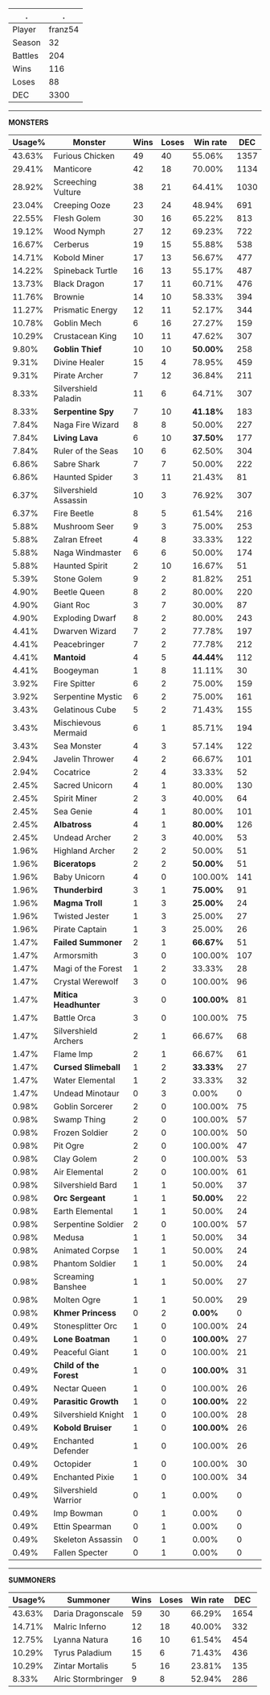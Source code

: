 .|.
|-|-
Player|franz54
Season|32
Battles|204
Wins|116
Loses|88
DEC|3300

---
**MONSTERS**

Usage%|Monster|Wins|Loses|Win rate|DEC|
-|-|-|-|-|-|
43.63%|Furious Chicken|49|40|55.06%|1357|
29.41%|Manticore|42|18|70.00%|1134|
28.92%|Screeching Vulture|38|21|64.41%|1030|
23.04%|Creeping Ooze|23|24|48.94%|691|
22.55%|Flesh Golem|30|16|65.22%|813|
19.12%|Wood Nymph|27|12|69.23%|722|
16.67%|Cerberus|19|15|55.88%|538|
14.71%|Kobold Miner|17|13|56.67%|477|
14.22%|Spineback Turtle|16|13|55.17%|487|
13.73%|Black Dragon|17|11|60.71%|476|
11.76%|Brownie|14|10|58.33%|394|
11.27%|Prismatic Energy|12|11|52.17%|344|
10.78%|Goblin Mech|6|16|27.27%|159|
10.29%|Crustacean King|10|11|47.62%|307|
9.80%|**Goblin Thief**|10|10|**50.00%**|258|
9.31%|Divine Healer|15|4|78.95%|459|
9.31%|Pirate Archer|7|12|36.84%|211|
8.33%|Silvershield Paladin|11|6|64.71%|307|
8.33%|**Serpentine Spy**|7|10|**41.18%**|183|
7.84%|Naga Fire Wizard|8|8|50.00%|227|
7.84%|**Living Lava**|6|10|**37.50%**|177|
7.84%|Ruler of the Seas|10|6|62.50%|304|
6.86%|Sabre Shark|7|7|50.00%|222|
6.86%|Haunted Spider|3|11|21.43%|81|
6.37%|Silvershield Assassin|10|3|76.92%|307|
6.37%|Fire Beetle|8|5|61.54%|216|
5.88%|Mushroom Seer|9|3|75.00%|253|
5.88%|Zalran Efreet|4|8|33.33%|122|
5.88%|Naga Windmaster|6|6|50.00%|174|
5.88%|Haunted Spirit|2|10|16.67%|51|
5.39%|Stone Golem|9|2|81.82%|251|
4.90%|Beetle Queen|8|2|80.00%|220|
4.90%|Giant Roc|3|7|30.00%|87|
4.90%|Exploding Dwarf|8|2|80.00%|243|
4.41%|Dwarven Wizard|7|2|77.78%|197|
4.41%|Peacebringer|7|2|77.78%|212|
4.41%|**Mantoid**|4|5|**44.44%**|112|
4.41%|Boogeyman|1|8|11.11%|30|
3.92%|Fire Spitter|6|2|75.00%|159|
3.92%|Serpentine Mystic|6|2|75.00%|161|
3.43%|Gelatinous Cube|5|2|71.43%|155|
3.43%|Mischievous Mermaid|6|1|85.71%|194|
3.43%|Sea Monster|4|3|57.14%|122|
2.94%|Javelin Thrower|4|2|66.67%|101|
2.94%|Cocatrice|2|4|33.33%|52|
2.45%|Sacred Unicorn|4|1|80.00%|130|
2.45%|Spirit Miner|2|3|40.00%|64|
2.45%|Sea Genie|4|1|80.00%|101|
2.45%|**Albatross**|4|1|**80.00%**|126|
2.45%|Undead Archer|2|3|40.00%|53|
1.96%|Highland Archer|2|2|50.00%|51|
1.96%|**Biceratops**|2|2|**50.00%**|51|
1.96%|Baby Unicorn|4|0|100.00%|141|
1.96%|**Thunderbird**|3|1|**75.00%**|91|
1.96%|**Magma Troll**|1|3|**25.00%**|24|
1.96%|Twisted Jester|1|3|25.00%|27|
1.96%|Pirate Captain|1|3|25.00%|26|
1.47%|**Failed Summoner**|2|1|**66.67%**|51|
1.47%|Armorsmith|3|0|100.00%|107|
1.47%|Magi of the Forest|1|2|33.33%|28|
1.47%|Crystal Werewolf|3|0|100.00%|96|
1.47%|**Mitica Headhunter**|3|0|**100.00%**|81|
1.47%|Battle Orca|3|0|100.00%|75|
1.47%|Silvershield Archers|2|1|66.67%|68|
1.47%|Flame Imp|2|1|66.67%|61|
1.47%|**Cursed Slimeball**|1|2|**33.33%**|27|
1.47%|Water Elemental|1|2|33.33%|32|
1.47%|Undead Minotaur|0|3|0.00%|0|
0.98%|Goblin Sorcerer|2|0|100.00%|75|
0.98%|Swamp Thing|2|0|100.00%|57|
0.98%|Frozen Soldier|2|0|100.00%|50|
0.98%|Pit Ogre|2|0|100.00%|47|
0.98%|Clay Golem|2|0|100.00%|53|
0.98%|Air Elemental|2|0|100.00%|61|
0.98%|Silvershield Bard|1|1|50.00%|37|
0.98%|**Orc Sergeant**|1|1|**50.00%**|22|
0.98%|Earth Elemental|1|1|50.00%|24|
0.98%|Serpentine Soldier|2|0|100.00%|57|
0.98%|Medusa|1|1|50.00%|34|
0.98%|Animated Corpse|1|1|50.00%|24|
0.98%|Phantom Soldier|1|1|50.00%|24|
0.98%|Screaming Banshee|1|1|50.00%|27|
0.98%|Molten Ogre|1|1|50.00%|29|
0.98%|**Khmer Princess**|0|2|**0.00%**|0|
0.49%|Stonesplitter Orc|1|0|100.00%|24|
0.49%|**Lone Boatman**|1|0|**100.00%**|27|
0.49%|Peaceful Giant|1|0|100.00%|21|
0.49%|**Child of the Forest**|1|0|**100.00%**|31|
0.49%|Nectar Queen|1|0|100.00%|26|
0.49%|**Parasitic Growth**|1|0|**100.00%**|22|
0.49%|Silvershield Knight|1|0|100.00%|28|
0.49%|**Kobold Bruiser**|1|0|**100.00%**|26|
0.49%|Enchanted Defender|1|0|100.00%|26|
0.49%|Octopider|1|0|100.00%|30|
0.49%|Enchanted Pixie|1|0|100.00%|34|
0.49%|Silvershield Warrior|0|1|0.00%|0|
0.49%|Imp Bowman|0|1|0.00%|0|
0.49%|Ettin Spearman|0|1|0.00%|0|
0.49%|Skeleton Assassin|0|1|0.00%|0|
0.49%|Fallen Specter|0|1|0.00%|0|

---
**SUMMONERS**

Usage%|Summoner|Wins|Loses|Win rate|DEC|
-|-|-|-|-|-|
43.63%|Daria Dragonscale|59|30|66.29%|1654|
14.71%|Malric Inferno|12|18|40.00%|332|
12.75%|Lyanna Natura|16|10|61.54%|454|
10.29%|Tyrus Paladium|15|6|71.43%|436|
10.29%|Zintar Mortalis|5|16|23.81%|135|
8.33%|Alric Stormbringer|9|8|52.94%|286|

